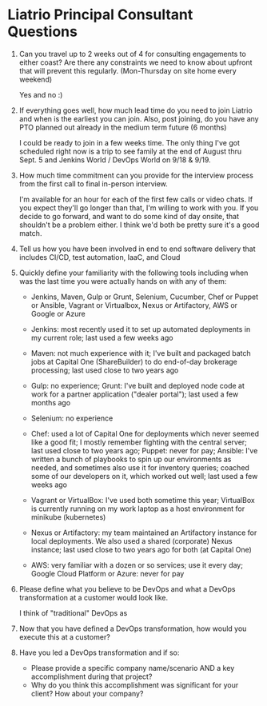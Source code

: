 # Liatrio Principal Consultant Questions

1. Can you travel up to 2 weeks out of 4 for consulting engagements to either
   coast? Are there any constraints we need to know about upfront that will
   prevent this regularly. (Mon-Thursday on site home every weekend)

    Yes and no :)

2. If everything goes well, how much lead time do you need to join Liatrio and
   when is the earliest you can join. Also, post joining, do you have any PTO
   planned out already in the medium term future (6 months)

    I could be ready to join in a few weeks time. The only thing I've got
    scheduled right now is a trip to see family at the end of August thru Sept.
    5 and Jenkins World / DevOps World on 9/18 & 9/19.

3. How much time commitment can you provide for the interview process from the
   first call to final in-person interview.

    I'm available for an hour for each of the first few calls or video chats.
    If you expect they'll go longer than that, I'm willing to work with you. If
    you decide to go forward, and want to do some kind of day onsite, that
    shouldn't be a problem either. I think we'd both be pretty sure it's a good
    match. 

4. Tell us how you have been involved in end to end software delivery that
   includes CI/CD, test automation, IaaC, and Cloud

5. Quickly define your familiarity with the following tools including when was
   the last time you were actually hands on with any of them:

    * Jenkins, Maven, Gulp or Grunt, Selenium, Cucumber, Chef or Puppet or
Ansible, Vagrant or Virtualbox, Nexus or Artifactory, AWS or Google or Azure

    * Jenkins: most recently used it to set up automated deployments in my
      current role; last used a few weeks ago

    * Maven: not much experience with it; I've built and packaged batch jobs at
      Capital One (ShareBuilder) to do end-of-day brokerage processing; last
      used close to two years ago

    * Gulp: no experience; Grunt: I've built and deployed node code at work
      for a partner application ("dealer portal"); last used a few months ago

    * Selenium: no experience

    * Chef: used a lot of Capital One for deployments which never seemed like a
      good fit; I mostly remember fighting with the central server; last used
      close to two years ago; Puppet: never for pay; Ansible: I've written a
      bunch of playbooks to spin up our environments as needed, and sometimes
      also use it for inventory queries; coached some of our developers on it,
      which worked out well; last used a few weeks ago

    * Vagrant or VirtualBox: I've used both sometime this year; VirtualBox is
      currently running on my work laptop as a host environment for minikube
      (kubernetes)
    * Nexus or Artifactory: my team maintained an Artifactory instance for
      local deployments. We also used a shared (corporate) Nexus instance; last
      used close to two years ago for both (at Capital One)
    * AWS: very familiar with a dozen or so services; use it every day; Google
      Cloud Platform or Azure: never for pay

6. Please define what you believe to be DevOps and what a DevOps transformation
   at a customer would look like.

    I think of "traditional" DevOps as 

7. Now that you have defined a DevOps transformation, how would you execute
   this at a customer?

8. Have you led a DevOps transformation and if so:

    * Please provide a specific company name/scenario AND a key accomplishment
      during that project?
    * Why do you think this accomplishment was significant for your client? How
      about your company?

